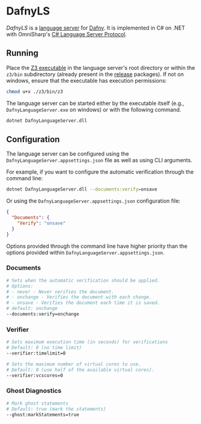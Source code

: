 # DafnyLS

*DafnyLS* is a [language server](https://microsoft.github.io/language-server-protocol/) for [Dafny](https://github.com/dafny-lang/dafny). It is implemented in C# on .NET with OmniSharp's [C# Language Server Protocol](https://github.com/OmniSharp/csharp-language-server-protocol).


## Running

Place the [Z3 executable](https://github.com/Z3Prover/z3/releases/tag/Z3-4.8.5) in the language server's root directory or within the `z3/bin` subdirectory (already present in the [release](https://github.com/dafny-lang/dafny/releases) packages). If not on windows, ensure that the executable has execution permissions:

```sh
chmod u+x ./z3/bin/z3
```

The language server can be started either by the executable itself (e.g., `DafnyLanguageServer.exe` on windows) or with the following command.

```sh
dotnet DafnyLanguageServer.dll
```

## Configuration

The language server can be configured using the `DafnyLanguageServer.appsettings.json` file as well as using CLI arguments.

For example, if you want to configure the automatic verification through the command line:

```sh
dotnet DafnyLanguageServer.dll --documents:verify=onsave
```

Or using the `DafnyLanguageServer.appsettings.json` configuration file:

```json
{
  "Documents": {
    "Verify": "onsave"
  }
}
```

Options provided through the command line have higher priority than the options provided within `DafnyLanguageServer.appsettings.json`.


### Documents

```sh
# Sets when the automatic verification should be applied.
# Options:
# - never - Never verifies the document.
# - onchange - Verifies the document with each change.
# - onsave - Verifies the document each time it is saved.
# default: onchange
--documents:verify=onchange
```

### Verifier

```sh
# Sets maximum execution time (in seconds) for verifications
# Default: 0 (no time limit)
--verifier:timelimit=0

# Sets the maximum number of virtual cores to use. 
# Default: 0 (use half of the available virtual cores).
--verifier:vcscores=0
```

### Ghost Diagnostics

```sh
# Mark ghost statements
# Default: true (mark the statements)
--ghost:markStatements=true
```
